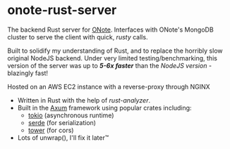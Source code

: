 # onote-rust-server
The backend Rust server for [ONote](https://github.com/rrecalo/ONote). Interfaces with ONote's MongoDB cluster to serve the client with quick, *rusty* calls.

Built to solidify my understanding of Rust, and to replace the horribly slow original NodeJS backend. Under very limited testing/benchmarking, this version of the server was up to ***5-6x faster*** than the *NodeJS version* - blazingly fast!

Hosted on an AWS EC2 instance with a reverse-proxy through NGINX

- Written in Rust with the help of *rust-analyzer*.
- Built in the [Axum](https://docs.rs/axum/latest/axum/) framework using popular crates including:
  - [tokio](https://tokio.rs/) (asynchronous runtime)
  - [serde](https://serde.rs/) (for serialization)
  - [tower](https://github.com/tower-rs/tower) (for cors)
- Lots of unwrap(), I'll fix it later™

